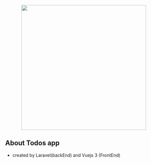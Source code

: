 <p align="center"><a href="https://laravel.com" target="_blank"><img src="https://raw.githubusercontent.com/laravel/art/master/logo-lockup/5%20SVG/2%20CMYK/1%20Full%20Color/laravel-logolockup-cmyk-red.svg" width="400"></a></p>
<p align="center"><a href=https://raw.githubusercontent.com/github/explore/80688e429a7d4ef2fca1e82350fe8e3517d3494d/topics/vue/vue.png" width="400"></a></p>


## About Todos app
- created by Laravel(backEnd) and Vuejs 3 (FrontEnd)

